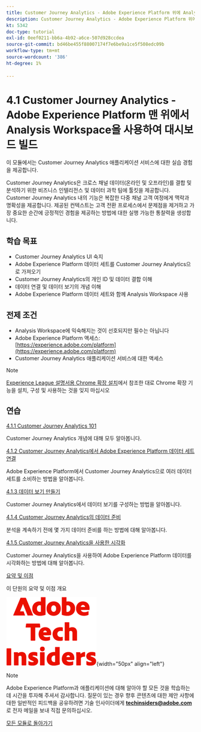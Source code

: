 ```yaml
---
title: Customer Journey Analytics - Adobe Experience Platform 위에 Analysis Workspace을 사용하여 대시보드 빌드
description: Customer Journey Analytics - Adobe Experience Platform 위에 Analysis Workspace을 사용하여 대시보드 빌드
kt: 5342
doc-type: tutorial
exl-id: 0eef0211-bb6a-4b92-a6ce-507d928ccdea
source-git-commit: bd46be455f88007174f7e6be9a1ce5f508edc09b
workflow-type: tm+mt
source-wordcount: '386'
ht-degree: 1%

---
```


# 4.1 Customer Journey Analytics - Adobe Experience Platform 맨 위에서 Analysis Workspace을 사용하여 대시보드 빌드

이 모듈에서는 Customer Journey Analytics 애플리케이션 서비스에 대한 실습 경험을 제공합니다.

Customer Journey Analytics은 크로스 채널 데이터(온라인 및 오프라인)를 결합 및 분석하기 위한 비즈니스 인텔리전스 및 데이터 과학 팀에 툴킷을 제공합니다. Customer Journey Analytics 내의 기능은 복잡한 다중 채널 고객 여정에게 맥락과 명확성을 제공합니다. 제공된 컨텍스트는 고객 전환 프로세스에서 문제점을 제거하고 가장 중요한 순간에 긍정적인 경험을 제공하는 방법에 대한 실행 가능한 통찰력을 생성합니다.

## 학습 목표

- Customer Journey Analytics UI 숙지
- Adobe Experience Platform 데이터 세트를 Customer Journey Analytics으로 가져오기
- Customer Journey Analytics의 개인 ID 및 데이터 결합 이해
- 데이터 연결 및 데이터 보기의 개념 이해
- Adobe Experience Platform 데이터 세트와 함께 Analysis Workspace 사용

## 전제 조건

- Analysis Workspace에 익숙해지는 것이 선호되지만 필수는 아닙니다
- Adobe Experience Platform 액세스: [https://experience.adobe.com/platform](https://experience.adobe.com/platform)
- Customer Journey Analytics 애플리케이션 서비스에 대한 액세스

>[!NOTE]
>
>[Experience League 설명서용 Chrome 확장 설치](../../gettingstarted/gettingstarted/ex1.md)에서 참조한 대로 Chrome 확장 기능을 설치, 구성 및 사용하는 것을 잊지 마십시오

## 연습

[4.1.1 Customer Journey Analytics 101](./ex1.md)

Customer Journey Analytics 개념에 대해 모두 알아봅니다.

[4.1.2 Customer Journey Analytics에서 Adobe Experience Platform 데이터 세트 연결](./ex2.md)

Adobe Experience Platform에서 Customer Journey Analytics으로 여러 데이터 세트를 소비하는 방법을 알아봅니다.

[4.1.3 데이터 보기 만들기](./ex3.md)

Customer Journey Analytics에서 데이터 보기를 구성하는 방법을 알아봅니다.

[4.1.4 Customer Journey Analytics의 데이터 준비](./ex4.md)

분석을 계속하기 전에 몇 가지 데이터 준비를 하는 방법에 대해 알아봅니다.

[4.1.5 Customer Journey Analytics을 사용한 시각화](./ex5.md)

Customer Journey Analytics을 사용하여 Adobe Experience Platform 데이터를 시각화하는 방법에 대해 알아봅니다.

[요약 및 이점](./summary.md)

이 단원의 요약 및 이점 개요

![기술 내부자](./../../../assets/images/techinsiders.png){width="50px" align="left"}

>[!NOTE]
>
>Adobe Experience Platform과 애플리케이션에 대해 알아야 할 모든 것을 학습하는 데 시간을 투자해 주셔서 감사합니다. 질문이 있는 경우 향후 콘텐츠에 대한 제안 사항에 대한 일반적인 피드백을 공유하려면 기술 인사이더에게 **techinsiders@adobe.com**&#x200B;로 전자 메일을 보내 직접 문의하십시오.

[모든 모듈로 돌아가기](../../../overview.md)
